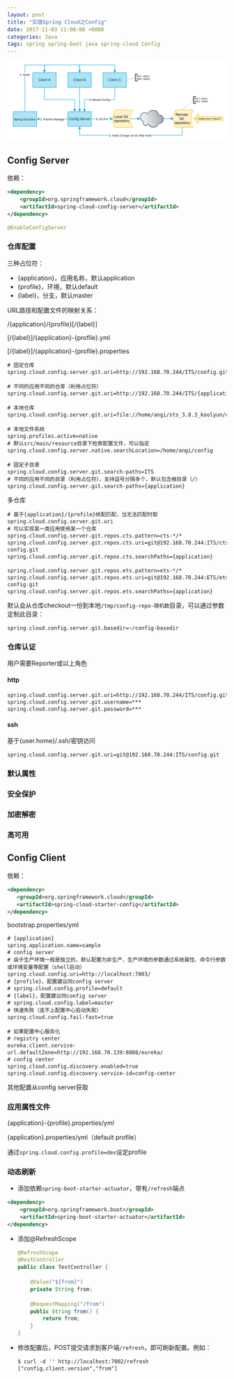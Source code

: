 ```yaml
---
layout: post
title: "实践Spring Cloud之Config"
date: 2017-11-03 11:08:00 +0800
categories: Java
tags: spring spring-boot java spring-cloud Config
---
```


![Spring Cloud Config Architecture](/images/spring-cloud-config-architecture.png)

## Config Server

依赖：

```xml
<dependency>
	<groupId>org.springframework.cloud</groupId>
	<artifactId>spring-cloud-config-server</artifactId>
</dependency>
```

```java
@EnableConfigServer
```

### 仓库配置

三种占位符：

* {application}，应用名称，默认application
* {profile}，环境，默认default
* {label}，分支，默认master

URL路径和配置文件的映射关系：

/{application}/{profile}[/{label}]

[/{label}]/{application}-{profile}.yml

[/{label}]/{application}-{profile}.properties

```properties
# 固定仓库
spring.cloud.config.server.git.uri=http://192.168.70.244/ITS/config.git

# 不同的应用不同的仓库（利用占位符）
spring.cloud.config.server.git.uri=http://192.168.70.244/ITS/{application}.git

# 本地仓库
spring.cloud.config.server.git.uri=file://home/angi/sts_3.8.3_koolyun/config

# 本地文件系统
spring.profiles.active=native
# 默认src/main/resource目录下检索配置文件，可以指定
spring.cloud.config.server.native.searchLocation=/home/angi/config

# 固定子目录
spring.cloud.config.server.git.search-paths=ITS
# 不同的应用不同的目录（利用占位符），支持逗号分隔多个，默认包含根目录（/）
spring.cloud.config.server.git.search-paths={application}
```

多仓库

```properties
# 基于{application}/{profile}统配匹配，当无法匹配时取spring.cloud.config.server.git.uri
# 可以实现某一类应用使用某一个仓库
spring.cloud.config.server.git.repos.cts.pattern=cts-*/*
spring.cloud.config.server.git.repos.cts.uri=git@192.168.70.244:ITS/cts-config.git
spring.cloud.config.server.git.repos.cts.searchPaths={application}

spring.cloud.config.server.git.repos.ets.pattern=ets-*/*
spring.cloud.config.server.git.repos.ets.uri=git@192.168.70.244:ETS/ets-config.git
spring.cloud.config.server.git.repos.ets.searchPaths={application}
```

默认会从仓库checkout一份到本地`/tmp/config-repo-随机数`目录，可以通过参数定制此目录：

```properties
spring.cloud.config.server.git.basedir=~/config-basedir
```



### 仓库认证

用户需要Reporter或以上角色

#### http

```properties
spring.cloud.config.server.git.uri=http://192.168.70.244/ITS/config.git
spring.cloud.config.server.git.username=***
spring.cloud.config.server.git.password=***
```

#### ssh

基于{user.home}/.ssh/密钥访问

```properties
spring.cloud.config.server.git.uri=git@192.168.70.244:ITS/config.git
```

### 默认属性

### 安全保护

### 加密解密

### 高可用

## Config Client

依赖：

```xml
<dependency>
   <groupId>org.springframework.cloud</groupId>
   <artifactId>spring-cloud-starter-config</artifactId>
</dependency>
```

bootstrap.properties/yml

```properties
# {application}
spring.application.name=sample
# config server
# 由于生产环境一般是独立的，默认配置为非生产，生产环境的参数通过系统属性、命令行参数或环境变量等配置（shell启动）
spring.cloud.config.uri=http://localhost:7003/
# {profile}，配置建议同config server
# spring.cloud.config.profile=default
# {label}，配置建议同config server
# spring.cloud.config.label=master
# 快速失败（连不上配置中心启动失败）
spring.cloud.config.fail-fast=true

# 如果配置中心服务化
# registry center
eureka.client.service-url.defaultZone=http://192.168.70.139:8888/eureka/
# config center
spring.cloud.config.discovery.enabled=true
spring.cloud.config.discovery.service-id=config-center
```

其他配置从config server获取

### 应用属性文件

{application}-{profile}.properties/yml

{application}.properties/yml（default profile）

通过`spring.cloud.config.profile=dev`设定profile

### 动态刷新

* 添加依赖`spring-boot-starter-actuator`，带有`/refresh`端点

```xml
<dependency>
	<groupId>org.springframework.boot</groupId>
	<artifactId>spring-boot-starter-actuator</artifactId>
</dependency>
```

* 添加@RefreshScope

  ```java
  @RefreshScope
  @RestController
  public class TestController {

      @Value("${from}")
      private String from;

      @RequestMapping("/from")
      public String from() {
          return from;
      }
  }
  ```

* 修改配置后，POST提交请求到客户端`/refresh`，即可刷新配置。例如：

  ```shell
  $ curl -d '' http://localhost:7002/refresh
  ["config.client.version","from"]
  ```

  ​